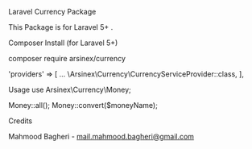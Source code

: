 Laravel Currency Package

This Package is for Laravel 5+ .

Composer Install (for Laravel 5+)

composer require arsinex/currency


'providers' => [
	...
	\Arsinex\Currency\CurrencyServiceProvider::class,
],



Usage
use Arsinex\Currency\Money;

Money::all();
Money::convert($moneyName);


	
Credits

Mahmood Bagheri - mail.mahmood.bagheri@gmail.com
